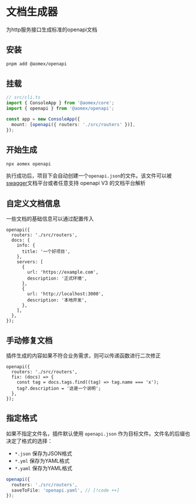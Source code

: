 # 文档生成器

为http服务接口生成标准的openapi文档

## 安装

```bash
pnpm add @aomex/openapi
```

## 挂载

```typescript
// src/cli.ts
import { ConsoleApp } from '@aomex/core';
import { openapi } from '@aomex/openapi';

const app = new ConsoleApp({
  mount: [openapi({ routers: './src/routers' })],
});
```

## 开始生成

```bash
npx aomex openapi
```

执行成功后，项目下会自动创建一个`openapi.json`的文件。该文件可以被 [swagger](https://petstore.swagger.io/)文档平台或者任意支持 openapi V3 的文档平台解析

## 自定义文档信息

一些文档的基础信息可以通过配置传入

```typescript{3}
openapi({
  routers: './src/routers',
  docs: {
    info: {
      title: '一个好项目',
    },
    servers: [
      {
        url: 'https://example.com',
        description: '正式环境',
      },
      {
        url: 'http://localhost:3000',
        description: '本地开发',
      },
    ],
  },
});
```

## 手动修复文档

插件生成的内容如果不符合业务需求，则可以传递函数进行二次修正

```typescript{3}
openapi({
  routers: './src/routers',
  fix: (docs) => {
    const tag = docs.tags.find((tag) => tag.name === 'x');
    tag?.description = '这是一个说明';
  },
});
```

## 指定格式

如果不指定文件名，插件默认使用 `openapi.json` 作为目标文件。文件名的后缀也决定了格式的选择：

- `*.json` 保存为JSON格式
- `*.yml` 保存为YAML格式
- `*.yaml` 保存为YAML格式

```typescript
openapi({
  routers: './src/routers',
  saveToFile: 'openapi.yaml', // [!code ++]
});
```
